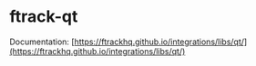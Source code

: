 # ftrack-qt

Documentation: [https://ftrackhq.github.io/integrations/libs/qt/](https://ftrackhq.github.io/integrations/libs/qt/)

